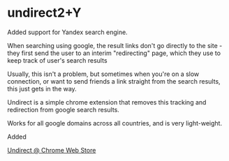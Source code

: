 undirect2+Y
========

Added support for Yandex search engine.

When searching using google, the result links don't go directly to the site - they first send the user to an interim "redirecting" page, which they use to keep track of user's search results

Usually, this isn't a problem, but sometimes when you're on a slow connection, or want to send friends a link straight from the search results, this just gets in the way.

Undirect is a simple chrome extension that removes this tracking and redirection from google search results.

Works for all google domains across all countries, and is very light-weight. 

Added  

[Undirect @ Chrome Web Store](https://chrome.google.com/webstore/detail/jfebkedkdgaflmmfgmdioeadloofjgdk "Undirect2+Y")
